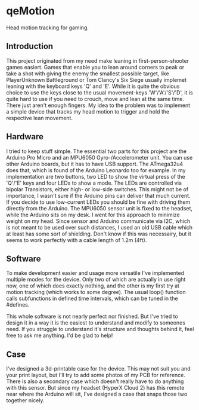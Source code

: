 # qeMotion
Head motion tracking for gaming.

## Introduction
This project originated from my need make leaning in first-person-shooter games easiert. Games that enable you to lean around corners to peak or take a shot with giving the enemy the smallest possible target, like PlayerUnknown Battleground or Tom Clancy's Six Siege usually implemet leaning with the keyboard keys 'Q' and 'E'. While it is quite the obvious choice to use the keys close to the usual movement-keys 'W'/'A'/'S'/'D', it is quite hard to use if you need to crouch, move and lean at the same time. There just aren't enough fingers.
My idea to the problem was to implement a simple device that tracks my head motion to trigger and hold the respective lean movement.

## Hardware
I tried to keep stuff simple. The essential two parts for this project are the Arduino Pro Micro and an MPU6050 Gyro-/Accelerometer unit. You can use other Arduino boards, but it has to have USB support. The ATmega32u4 does that, which is found of the Arduino Leonardo too for example.
In my implementation are two buttons, two LED to show the virtual press of the 'Q'/'E' keys and four LEDs to show a mode. The LEDs are controlled via bipolar Transistors, either high- or low-side switches. This might not be of importance, I wasn't sure if the Arduino pins can deliver that much current. If you decide to use low-current LEDs you should be fine with driving them directly from the Arduino.
The MPU6050 sensor unit is fixed to the headset, while the Arduino sits on my desk. I went for this approach to minimize weight on my head. Since sensor and Arduino communicate via I2C, which is not meant to be used over such distances, I used an old USB cable which at least has some sort of shielding. Don't know if this was necessairy, but it seems to work perfectly with a cable length of 1.2m (4ft).

## Software
To make development easier and usage more versatile I've implemented multiple modes for the device. Only two of which are actually in use right now, one of which does exactly nothing, and the other is my first try at motion tracking (which works to some degree).
The usual loop() function calls subfunctions in defined time intervals, which can be tuned in the #defines.

This whole software is not nearly perfect nor finished. But I've tried to design it in a way it is the easiest to understand and modify to someones need. If you struggle to understand it's structure and thoughts behind it, feel free to ask me anything. I'd be glad to help!

## Case
I've designed a 3d-printable case for the device. This may not suit you and your print layout, but I'll try to add some photos of my PCB for reference.
There is also a secondary case which doesn't really have to do anything with this sensor. But since my headset (HyperX Cloud 2) has this remote near where the Arduino will sit, I've designed a case that snaps those two together nicely.
